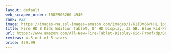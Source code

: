 ```yaml
---
layout: default 
﻿web_scraper_order: 1582906260-4940
rank: #22
image: https://images-na.ssl-images-amazon.com/images/I/61iDm66rHHL.jpg
title: Fire HD 8 Kids Edition Tablet, 8" HD Display, 32 GB, Blue Kid-Proof Case
url: https://www.amazon.com/All-New-Fire-Tablet-Display-Kid-Proof/dp/B078HQBS21/ref=zg_mw_amazon-devices_22?_encoding=UTF8&psc=1&refRID=HA8PT8MYS6XM4Z96RW7T
reviews: 4.5 out of 5 stars
price: $79.99 
---
```

